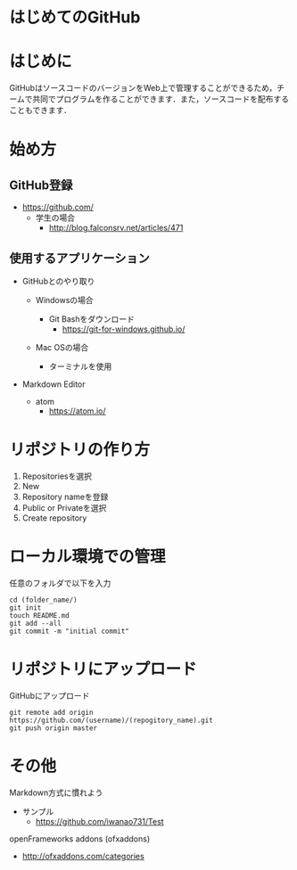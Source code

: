 # はじめてのGitHub

# はじめに
GitHubはソースコードのバージョンをWeb上で管理することができるため，チームで共同でプログラムを作ることができます．また，ソースコードを配布することもできます．

# 始め方
## GitHub登録
  - https://github.com/
    - 学生の場合
      - http://blog.falconsrv.net/articles/471

## 使用するアプリケーション
  - GitHubとのやり取り
    - Windowsの場合
      - Git Bashをダウンロード
        - https://git-for-windows.github.io/
  
    - Mac OSの場合
      - ターミナルを使用
  
  - Markdown Editor
    - atom
      - https://atom.io/

# リポジトリの作り方
  1. Repositoriesを選択
  2. New
  3. Repository nameを登録
  4. Public or Privateを選択
  5. Create repository

# ローカル環境での管理
任意のフォルダで以下を入力

    cd (folder_name/)
    git init
    touch README.md
    git add --all
    git commit -m "initial commit"

# リポジトリにアップロード
GitHubにアップロード

    git remote add origin https://github.com/(username)/(repogitory_name).git
    git push origin master
    
# その他
Markdown方式に慣れよう
  - サンプル
    - https://github.com/iwanao731/Test

openFrameworks addons (ofxaddons)
  - http://ofxaddons.com/categories
